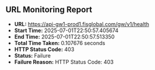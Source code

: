 ## URL Monitoring Report

- **URL:** https://api-gw1-prod1.fisglobal.com/gw/v1/health
- **Start Time:** 2025-07-01T22:50:57.405674
- **End Time:** 2025-07-01T22:50:57.513350
- **Total Time Taken:** 0.107676 seconds
- **HTTP Status Code:** 403
- **Status:** Failure
- **Failure Reason:** HTTP Status Code: 403
